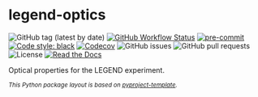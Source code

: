 # legend-optics

![GitHub tag (latest by date)](https://img.shields.io/github/v/tag/gipert/legend-optics?logo=git)
[![GitHub Workflow Status](https://img.shields.io/github/workflow/status/gipert/legend-optics/legend-optics/main?label=main%20branch&logo=github)](https://github.com/gipert/legend-optics/actions)
[![pre-commit](https://img.shields.io/badge/pre--commit-enabled-brightgreen?logo=pre-commit&logoColor=white)](https://github.com/pre-commit/pre-commit)
[![Code style: black](https://img.shields.io/badge/code%20style-black-000000.svg)](https://github.com/psf/black)
[![Codecov](https://img.shields.io/codecov/c/github/gipert/legend-optics?logo=codecov)](https://app.codecov.io/gh/gipert/legend-optics)
![GitHub issues](https://img.shields.io/github/issues/gipert/legend-optics?logo=github)
![GitHub pull requests](https://img.shields.io/github/issues-pr/gipert/legend-optics?logo=github)
![License](https://img.shields.io/github/license/gipert/legend-optics)
[![Read the Docs](https://img.shields.io/readthedocs/legend-optics?logo=readthedocs)](https://legend-optics.readthedocs.io)

Optical properties for the LEGEND experiment.

<sub>*This Python package layout is based on [pyproject-template](https://github.com/gipert/pyproject-template).*</sub>
